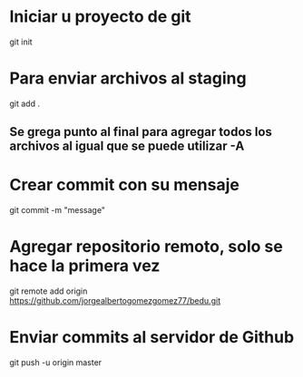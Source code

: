 # Iniciar u proyecto de git
git init

# Para enviar archivos al staging 
git add .
## Se grega punto al final para agregar todos los archivos al igual que se puede utilizar -A

# Crear commit con su mensaje
git commit -m "message"

# Agregar repositorio remoto, solo se hace la primera vez
git remote add origin https://github.com/jorgealbertogomezgomez77/bedu.git

# Enviar commits al servidor de Github
git push -u origin master